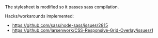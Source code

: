 The stylesheet is modified so it passes sass compilation.

Hacks/workarounds implemented:
* https://github.com/sass/node-sass/issues/2815
* https://github.com/larsenwork/CSS-Responsive-Grid-Overlay/issues/1